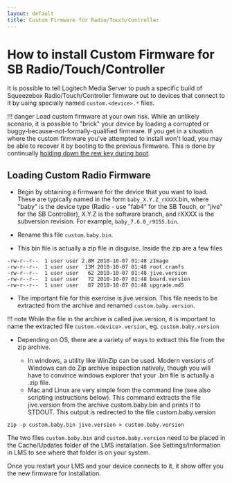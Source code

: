 ```yaml
---
layout: default
title: Custom Firmware for Radio/Touch/Controller
---
```


# How to install Custom Firmware for SB Radio/Touch/Controller

It is possible to tell Logitech Media Server to push a specific build of Squeezebox Radio/Touch/Controller firmware out to devices that connect to it by using specially named `custom.<device>.*` files.

!!! danger
    Load custom firmware at your own risk. While an unlikely scenario, it is possible to "brick" your device by loading a corrupted or buggy-because-not-formally-qualified firmware. If you get in a situation where the custom firmware you've attempted to install won't load, you may be able to recover it by booting to the previous firmware. This is done by continually [holding down the rew key during boot](special-ir-keys-reset.md).

## Loading Custom Radio Firmware

* Begin by obtaining a firmware for the device that you want to load. These are typically named in the form `baby_X.Y.Z_rXXXX`.bin, where "baby" is the device type (Radio - use "fab4" for the SB Touch, or "jive" for the SB Controller), X.Y.Z is the software branch, and rXXXX is the subversion revision. For example, `baby_7.6.0_r9155.bin`.

* Rename this file `custom.baby.bin`.

* This bin file is actually a zip file in disguise. Inside the zip are a few files

```
-rw-r--r--  1 user user 2.8M 2010-10-07 01:48 zImage
-rw-r--r--  1 user user  13M 2010-10-07 01:48 root.cramfs
-rw-r--r--  1 user user   62 2010-10-07 01:48 jive.version
-rw-r--r--  1 user user   72 2010-10-07 01:48 board.version
-rw-r--r--  1 user user   87 2010-10-07 01:48 upgrade.md5
```

* The important file for this exercise is jive.version. This file needs to be extracted from the archive and renamed `custom.baby.version`.

!!! note
    While the file in the archive is called jive.version, it is important to name the extracted file `custom.<device>.version`, eg. `custom.baby.version`

* Depending on OS, there are a variety of ways to extract this file from the zip archive.

    * In windows, a utility like WinZip can be used. Modern versions of Windows can do Zip archive inspection natively, though you will have to convince windows explorer that your .bin file is actually a .zip file.
    * Mac and Linux are very simple from the command line (see also scripting instructions below). This command extracts the file jive.version from the archive custom.baby.bin and prints it to STDOUT. This output is redirected to the file custom.baby.version

```
zip -p custom.baby.bin jive.version > custom.baby.version
```

The two files `custom.baby.bin` and `custom.baby.version` need to be placed in the Cache/Updates folder of the LMS installation. See Settings/Information in LMS to see where that folder is on your system.

Once you restart your LMS and your device connects to it, it show offer you the new firmware for installation.